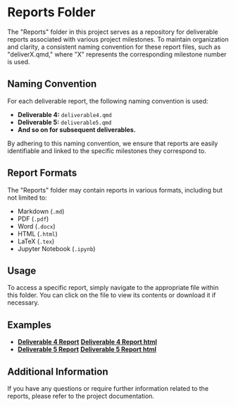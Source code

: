 # Reports Folder

The "Reports" folder in this project serves as a repository for deliverable reports associated with various project milestones. To maintain organization and clarity, a consistent naming convention for these report files, such as "deliverX.qmd," where "X" represents the corresponding milestone number is used.

## Naming Convention

For each deliverable report, the following naming convention is used:

- **Deliverable 4:** `deliverable4.qmd`
- **Deliverable 5:** `deliverable5.qmd`
- **And so on for subsequent deliverables.**

By adhering to this naming convention, we ensure that reports are easily identifiable and linked to the specific milestones they correspond to.

## Report Formats

The "Reports" folder may contain reports in various formats, including but not limited to:

- Markdown (`.md`)
- PDF (`.pdf`)
- Word (`.docx`)
- HTML (`.html`)
- LaTeX (`.tex`)
- Jupyter Notebook (`.ipynb`)


## Usage

To access a specific report, simply navigate to the appropriate file within this folder. You can click on the file to view its contents or download it if necessary.

## Examples

- [**Deliverable 4 Report**](deliverable4.qmd)
  [**Deliverable 4 Report html**](deliverable4.html)
- [**Deliverable 5 Report**](deliverable5.qmd)
  [**Deliverable 5 Report html**](deliverable5.html)

## Additional Information

If you have any questions or require further information related to the reports, please refer to the project documentation.
